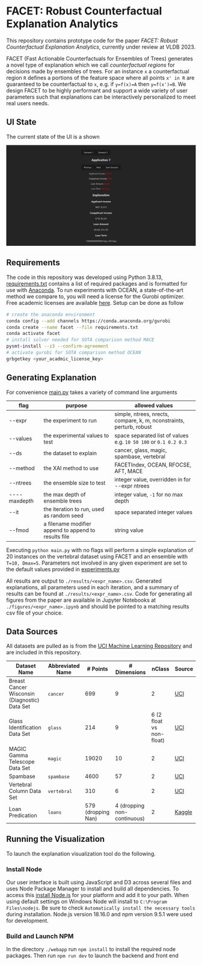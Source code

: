 # FACET: Robust Counterfactual Explanation Analytics

This repository contains prototype code for the paper *FACET: Robust Counterfactual Explanation Analytics*, currently under review at VLDB 2023.

FACET (Fast Actionable Counterfactuals for Ensembles of Trees) generates a novel type of explanation which we call *counterfactual regions* for decisions made by ensembles of trees. For an instance `x` a counterfactual region `R` defines a portions of the feature space where all points `x' in R` are guaranteed to be counterfactual to `x`, e.g. if `y=f(x)=A` then `y=f(x')=B`. We design FACET to be highly performant and support a wide variety of user parameters such that explanations can be interactively personalized to meet real users needs.

## UI State

The current state of the UI is a shown

![UIState](webapp/ui_state.png)

## Requirements

The code in this repository was developed using Python 3.8.13, [requirements.txt](./requirements.txt) contains a list of required packages and is formatted for use with [Anaconda](https://www.anaconda.com/). To run experiments with OCEAN, a state-of-the-art method we compare to, you will need a license for the Gurobi optimizer. Free academic licenses are available [here](https://www.gurobi.com/academia/academic-program-and-licenses/). Setup can be done as follow

```bash
# create the anaconda environment
conda config --add channels https://conda.anaconda.org/gurobi
conda create --name facet --file requirements.txt
conda activate facet
# install solver needed for SOTA comparison method MACE
pysmt-install --z3 --confirm-agreement
# activate gurobi for SOTA comparison method OCEAN
grbgetkey <your_acadmic_license_key>
```

## Generating Explanation

For convenience [main.py](./main.py) takes a variety of command line arguments

| flag         | purpose                                              | allowed values                                                       |
| ------------ | ---------------------------------------------------- | -------------------------------------------------------------------- |
| --expr       | the experiment to run                                | simple, ntrees, nrects, compare, k, m, nconstraints, perturb, robust |
| --values     | the experimental values to test                      | space separated list of values e.g. `10 50 100` or `0.1 0.2 0.3`     |
| --ds         | the dataset to explain                               | cancer, glass, magic, spambase, vertebral                            |
| --method     | the XAI method to use                                | FACETIndex, OCEAN, RFOCSE, AFT, MACE                                 |
| --ntrees     | the ensemble size to test                            | integer value, overridden in for --expr ntrees                       |
| ----maxdepth | the max depth of ensemble trees                      | integer value, `-1` for no max depth                                 |
| --it         | the iteration to run, used as random seed            | space separated integer values                                       |
| --fmod       | a filename modifier append to append to results file | string value                                                         |

Executing `python main.py` with no flags will perform a simple explanation of 20 instances on the vertebral dataset using FACET and an ensemble with `T=10, Dmax=5`. Parameters not involved in any given experiment are set to the default values provided in [experiments.py](./experiments/experiments.py)

All results are output to `./results/<expr_name>.csv`. Generated explanations, all parameters used in each iteration, and a summary of results can be found at `./results/<expr_name>.csv`. Code for generating all figures from the paper are available in Jupyter Notebooks at `./figures/<expr_name>.ipynb` and should be pointed to a matching results csv file of your choice.

## Data Sources

All datasets are pulled as is from the [UCI Machine Learning Repository](https://archive.ics.uci.edu/ml/index.php) and are included in this repository.

| Dataset Name                                  | Abbreviated Name | # Points           | # Dimensions                | nClass                   | Source                                                                                  |
| --------------------------------------------- | ---------------- | ------------------ | --------------------------- | ------------------------ | --------------------------------------------------------------------------------------- |
| Breast Cancer Wisconsin (Diagnostic) Data Set | `cancer`         | 699                | 9                           | 2                        | [UCI](https://archive.ics.uci.edu/ml/datasets/Breast+Cancer+Wisconsin+%28Diagnostic%29) |
| Glass Identification Data Set                 | `glass`          | 214                | 9                           | 6 (2 float vs non-float) | [UCI](https://archive.ics.uci.edu/ml/datasets/Glass+Identification)                     |
| MAGIC Gamma Telescope Data Set                | `magic`          | 19020              | 10                          | 2                        | [UCI](https://archive.ics.uci.edu/ml/datasets/MAGIC+Gamma+Telescope)                    |
| Spambase                                      | `spambase`       | 4600               | 57                          | 2                        | [UCI](https://archive.ics.uci.edu/ml/datasets/Spambase)                                 |
| Vertebral Column Data Set                     | `vertebral`      | 310                | 6                           | 2                        | [UCI](https://archive.ics.uci.edu/ml/datasets/vertebral+column)                         |
| Loan Predication                              | `loans`          | 579 (dropping Nan) | 4 (dropping non-continuous) | 2                        | [Kaggle](https://www.kaggle.com/datasets/ninzaami/loan-predication)                     |

## Running the Visualization

To launch the explanation visualization tool do the following.

### Install Node

Our user interface is built using JavaScript and D3 across several files and uses Node Package Manager to install and build all dependencies. To access this [install Node.js](https://nodejs.org/en/download) for your platform and add it to your path. When using default settings on Windows Node will install to `C:\Program Files\nodejs`. Be sure to check `Automatically install the necessary tools` during installation. Node.js version 18.16.0 and npm version 9.5.1 were used for development.

### Build and Launch NPM

In the directory `./webapp` run `npm install` to install the required node packages. Then run `npm run dev` to launch the backend and front end 
